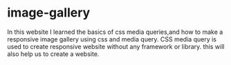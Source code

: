 # image-gallery
In this website I learned the basics of css media queries,and  how to make a responsive image gallery using css and media query.
CSS media query is used to create responsive website without any framework or library. this will also help us to create a website.
